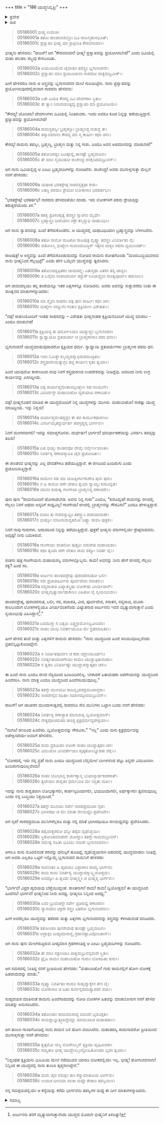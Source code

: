 +++
title = "186 ಯುದ್ಧನಿವೃತ್ತಿಃ"
+++

<details><summary>ಪ್ರವೇಶ</summary>


।।   ಓಂ ಓಂ ನಮೋ ನಾರಾಯಣಾಯ।।   ಶ್ರೀ ವೇದವ್ಯಾಸಾಯ ನಮಃ ।।

ಶ್ರೀ ಕೃಷ್ಣದ್ವೈಪಾಯನ ವೇದವ್ಯಾಸ ವಿರಚಿತ  

**ಶ್ರೀ ಮಹಾಭಾರತ**

**ಉದ್ಯೋಗ ಪರ್ವ**

**ಅಂಬೋಽಪಾಖ್ಯಾನ ಪರ್ವ**

**ಅಧ್ಯಾಯ 186**

</details>

<details><summary>ಸಾರ</summary>

ಭೀಷ್ಮನು ಪ್ರಸ್ವಾಪವನ್ನು ಪ್ರಯೋಗಿಸಬೇಕೆಂದಿರುವಾಗ ವಸುಗಳೊಂದಿಗೆ ನಾರದನು ಅವನನ್ನು ತಡೆದು, ಭೀಷ್ಮನೂ ಪರಶುರಾಮನೂ ಯುದ್ಧದಿಂದ ಹಿಂದೆ ಸರಿಯುವಂತೆ ಮಾಡಿದುದು (1-36).


</details>


> 05186001 ಭೀಷ್ಮ ಉವಾಚ।   
05186001a ತತೋ ಹಲಹಲಾಶಬ್ದೋ ದಿವಿ ರಾಜನ್ಮಹಾನಭೂತ್।  
05186001c ಪ್ರಸ್ವಾಪಂ ಭೀಷ್ಮ ಮಾ ಸ್ರಾಕ್ಷೀರಿತಿ ಕೌರವನಂದನ।।

ಭೀಷ್ಮನು ಹೇಳಿದನು: “ರಾಜನ್! ಆಗ “ಕೌರವನಂದನ! ಭೀಷ್ಮ! ಪ್ರಸ್ವಾಪವನ್ನು ಪ್ರಯೋಗಿಸಬೇಡ!” ಎಂದು ದಿವಿಯಲ್ಲಿ ಮಹಾ ಹಲಹಲ ಶಬ್ಧವು ಕೇಳಿಬಂದಿತು.

> 05186002a ಅಯುಂಜಮೇವ ಚೈವಾಹಂ ತದಸ್ತ್ರಂ ಭೃಗುನಂದನೇ।   
05186002c ಪ್ರಸ್ವಾಪಂ ಮಾಂ ಪ್ರಯುಂಜಾನಂ ನಾರದೋ ವಾಕ್ಯಮಬ್ರವೀತ್।।

ಹೀಗೆ ಹೇಳಿದರೂ ನಾನು ಆ ಅಸ್ತ್ರವನ್ನು ಭೃಗುನಂದನನ ಮೇಲೆ ಗುರಿಯಿಟ್ಟೆನು. ನಾನು ಪ್ರಸ್ವಾಪವನ್ನು ಪ್ರಯೋಗಿಸುವುದರಲ್ಲಿರುವಾಗ ನಾರದನು ಹೇಳಿದನು:

> 05186003a ಏತೇ ವಿಯತಿ ಕೌರವ್ಯ ದಿವಿ ದೇವಗಣಾಃ ಸ್ಥಿತಾಃ।  
05186003c ತೇ ತ್ವಾಂ ನಿವಾರಯಂತ್ಯದ್ಯ ಪ್ರಸ್ವಾಪಂ ಮಾ ಪ್ರಯೋಜಯ।।

“ಕೌರವ್ಯ! ಯೋಚಿಸು! ದೇವಗಣಗಳು ದಿವಿಯಲ್ಲಿ ನಿಂತಿರುವರು. ಇಂದು ಅವರೂ ಕೂಡ ನಿನ್ನನ್ನು ತಡೆಯುತ್ತಿದ್ದಾರೆ. ಪ್ರಸ್ವಾಪವನ್ನು ಪ್ರಯೋಗಿಸಬೇಡ!

> 05186004a ರಾಮಸ್ತಪಸ್ವೀ ಬ್ರಹ್ಮಣ್ಯೋ ಬ್ರಾಹ್ಮಣಶ್ಚ ಗುರುಶ್ಚ ತೇ।  
05186004c ತಸ್ಯಾವಮಾನಂ ಕೌರವ್ಯ ಮಾ ಸ್ಮ ಕಾರ್ಷೀಃ ಕಥಂ ಚನ।।

ಕೌರವ್ಯ! ರಾಮನು ತಪಸ್ವೀ, ಬ್ರಹ್ಮಣ್ಯ, ಬ್ರಾಹ್ಮಣ ಮತ್ತು ನಿನ್ನ ಗುರು. ಎಂದೂ ಅವನ ಅಪಮಾನವನ್ನು ಮಾಡಬೇಡ!”

> 05186005a ತತೋಽಪಶ್ಯಂ ದಿವಿಷ್ಠಾನ್ವೈ ತಾನಷ್ಟೌ ಬ್ರಹ್ಮವಾದಿನಃ।   
05186005c ತೇ ಮಾಂ ಸ್ಮಯಂತೋ ರಾಜೇಂದ್ರ ಶನಕೈರಿದಮಬ್ರುವನ್।।

ಆಗ ನಾನು ದಿವಿಯಲ್ಲಿದ್ದ ಆ ಎಂಟು ಬ್ರಹ್ಮವಾದಿಗಳನ್ನು ನೋಡಿದೆನು. ರಾಜೇಂದ್ರ! ಅವರು ಮುಗುಳ್ನಗುತ್ತಾ ಮೆಲ್ಲನೆ ನನಗೆ ಹೇಳಿದರು:

> 05186006a ಯಥಾಹ ಭರತಶ್ರೇಷ್ಠ ನಾರದಸ್ತತ್ತಥಾ ಕುರು।  
05186006c ಏತದ್ಧಿ ಪರಮಂ ಶ್ರೇಯೋ ಲೋಕಾನಾಂ ಭರತರ್ಷಭ।।

“ಭರತಶ್ರೇಷ್ಠ! ಭರತರ್ಷಭ! ನಾರದನು ಹೇಳಿದಂತೆಯೇ ಮಾಡು. ಇದು ಲೋಕಗಳಿಗೆ ಪರಮ ಶ್ರೇಯಸ್ಸನ್ನು ತರುತ್ತದೆಯೆಂದು ತಿಳಿ.”

> 05186007a ತತಶ್ಚ ಪ್ರತಿಸಂಹೃತ್ಯ ತದಸ್ತ್ರಂ ಸ್ವಾಪನಂ ಮೃಧೇ।  
05186007c ಬ್ರಹ್ಮಾಸ್ತ್ರಂ ದೀಪಯಾಂ ಚಕ್ರೇ ತಸ್ಮಿನ್ಯುಧಿ ಯಥಾವಿಧಿ।।

ಆಗ ನಾನು ಸ್ವಾಪನವನ್ನು ಹಿಂದೆ ತೆಗೆದುಕೊಂಡೆನು. ಆ ಯುದ್ಧದಲ್ಲಿ ಯಥಾವಿಧಿಯಾಗಿ ಬ್ರಹ್ಮಾಸ್ತ್ರವನ್ನು ಬೆಳಗಿಸಿದೆನು.

> 05186008a ತತೋ ರಾಮೋ ರುಷಿತೋ ರಾಜಪುತ್ರ
	ದೃಷ್ಟ್ವಾ ತದಸ್ತ್ರಂ ವಿನಿವರ್ತಿತಂ ವೈ।  
> 05186008c ಜಿತೋಽಸ್ಮಿ ಭೀಷ್ಮೇಣ ಸುಮಂದಬುದ್ಧಿರ್
	ಇತ್ಯೇವ ವಾಕ್ಯಂ ಸಹಸಾ ವ್ಯಮುಂಚತ್।।  

ರಾಜಪುತ್ರ! ಆ ಅಸ್ತ್ರವನ್ನು ಹಿಂದೆ ತೆಗೆದುಕೊಂಡುದುದನ್ನು ನೋಡಿದ ರಾಮನು ರೋಷಗೊಂಡು “ಮಂದಬುದ್ಧಿಯವನಾದ ನಾನು ಭೀಷ್ಮನಿಂದ ಗೆಲ್ಲಲ್ಪಟ್ಟೆ!” ಎಂದು ಹೇಳಿ ಒಮ್ಮೆಲೇ ಯುದ್ಧವನ್ನು ತ್ಯಜಿಸಿದನು.

> 05186009a ತತೋಽಪಶ್ಯತ್ಪಿತರಂ ಜಾಮದಗ್ನ್ಯಃ
	ಪಿತುಸ್ತಥಾ ಪಿತರಂ ತಸ್ಯ ಚಾನ್ಯಂ।  
> 05186009c ತ ಏವೈನಂ ಸಂಪರಿವಾರ್ಯ ತಸ್ಥುರ್
	ಊಚುಶ್ಚೈನಂ ಸಾಂತ್ವಪೂರ್ವಂ ತದಾನೀಂ।।  

ಆಗ ಜಾಮದಗ್ನಿಯು ತನ್ನ ತಂದೆಯನ್ನೂ ಇತರ ಪಿತೃಗಳನ್ನೂ ನೋಡಿದನು. ಅವರು ಅವನನ್ನು ಸುತ್ತುವರೆದು ನಿಂತು ಈ ಸಾಂತ್ವನದ ಮಾತುಗಳನ್ನಾಡಿದರು:

> 05186010a ಮಾ ಸ್ಮೈವಂ ಸಾಹಸಂ ವತ್ಸ ಪುನಃ ಕಾರ್ಷೀಃ ಕಥಂ ಚನ।  
05186010c ಭೀಷ್ಮೇಣ ಸಮ್ಯುಗಂ ಗಂತುಂ ಕ್ಷತ್ರಿಯೇಣ ವಿಶೇಷತಃ।।

“ವತ್ಸ! ಸಾಹಸಿಯೊಂದಿಗೆ ಇಂತಹ ಸಾಹಸವನ್ನು – ವಿಶೇಷತಃ ಭೀಷ್ಮನಂತಹ ಕ್ಷತ್ರಿಯನೊಂದಿಗೆ ಯುದ್ಧ ಮಾಡಲು - ಎಂದೂ ಮಾಡಬೇಡ!

> 05186011a ಕ್ಷತ್ರಿಯಸ್ಯ ತು ಧರ್ಮೋಽಯಂ ಯದ್ಯುದ್ಧಂ ಭೃಗುನಂದನ।  
05186011c ಸ್ವಾಧ್ಯಾಯೋ ವ್ರತಚರ್ಯಾ ಚ ಬ್ರಾಹ್ಮಣಾನಾಂ ಪರಂ ಧನಂ।।

ಭೃಗುನಂದನ! ಯುದ್ಧಮಾಡುವುದಾದರೋ ಕ್ಷತ್ರಿಯರ ಧರ್ಮ. ಸ್ವಾಧ್ಯಾಯ ವ್ರತಚರ್ಯೆಗಳು ಬ್ರಾಹ್ಮಣರ ಪರಮ ಧನ.

> 05186012a ಇದಂ ನಿಮಿತ್ತೇ ಕಸ್ಮಿಂಶ್ಚಿದಸ್ಮಾಭಿರುಪಮಂತ್ರಿತಂ।  
05186012c ಶಸ್ತ್ರಧಾರಣಮತ್ಯುಗ್ರಂ ತಚ್ಚ ಕಾರ್ಯಂ ಕೃತಂ ತ್ವಯಾ।।

ಹಿಂದೆ ಯಾವುದೋ ಕಾರಣದಿಂದ ನಾವು ನಿನಗೆ ಶಸ್ತ್ರಧಾರಣದ ಉಪದೇಶವನ್ನು ನೀಡಿದ್ದೆವು. ಅದರಿಂದ ನೀನು ಉಗ್ರ ಕಾರ್ಯವನ್ನು ಎಸಗಿದ್ದೀಯೆ.

> 05186013a ವತ್ಸ ಪರ್ಯಾಪ್ತಮೇತಾವದ್ಭೀಷ್ಮೇಣ ಸಹ ಸಂಯುಗೇ।  
05186013c ವಿಮರ್ದಸ್ತೇ ಮಹಾಬಾಹೋ ವ್ಯಪಯಾಹಿ ರಣಾದಿತಃ।।

ವತ್ಸ! ಭೀಷ್ಮನೊಡನೆ ಮಾಡಿದ ಈ ಯುದ್ಧದೊಂದಿಗೆ ನಿನ್ನ ಯುದ್ಧಗಳನ್ನು ಮುಗಿಸು. ಮಹಾಬಾಹೋ! ಸಾಕಷ್ಟು ಯುದ್ಧ ಮಾಡಿದ್ದೀಯೆ. ಇನ್ನು ನಿಲ್ಲಿಸು!

> 05186014a ಪರ್ಯಾಪ್ತಮೇತದ್ಭದ್ರಂ ತೇ ತವ ಕಾರ್ಮುಕಧಾರಣಂ।  
05186014c ವಿಸರ್ಜಯೈತದ್ದುರ್ಧರ್ಷ ತಪಸ್ತಪ್ಯಸ್ವ ಭಾರ್ಗವ।।

ನಿನಗೆ ಮಂಗಳವಾಗಲಿ! ಇದನ್ನು ಸಮಾಪ್ತಗೊಳಿಸು. ದುರ್ಧರ್ಷ! ಭಾರ್ಗವ! ಧನುರ್ಧಾರಣೆಯನ್ನು ವಿಸರ್ಜಿಸಿ ತಪಸ್ಸನ್ನು ತಪಿಸು!

> 05186015a ಏಷ ಭೀಷ್ಮಃ ಶಾಂತನವೋ ದೇವೈಃ ಸರ್ವೈರ್ನಿವಾರಿತಃ।   
05186015c ನಿವರ್ತಸ್ವ ರಣಾದಸ್ಮಾದಿತಿ ಚೈವ ಪ್ರಚೋದಿತಃ।।

ಈ ಶಾಂತನವ ಭೀಷ್ಮನನ್ನು ಎಲ್ಲ ದೇವತೆಗಳೂ ತಡೆಯುತ್ತಿದ್ದಾರೆ. ಈ ರಣದಿಂದ ಹಿಂದಿರುಗು ಎಂದು ಪ್ರಚೋದಿಸುತ್ತಿದ್ದಾರೆ.

> 05186016a ರಾಮೇಣ ಸಹ ಮಾ ಯೋತ್ಸೀರ್ಗುರುಣೇತಿ ಪುನಃ ಪುನಃ।  
05186016c ನ ಹಿ ರಾಮೋ ರಣೇ ಜೇತುಂ ತ್ವಯಾ ನ್ಯಾಯ್ಯಃ ಕುರೂದ್ವಹ।   
05186016e ಮಾನಂ ಕುರುಷ್ವ ಗಾಂಗೇಯ ಬ್ರಾಹ್ಮಣಸ್ಯ ರಣಾಜಿರೇ।।

ಪುನಃ ಪುನಃ “ರಾಮನೊಂದಿಗೆ ಹೋರಾಡಬೇಡ. ಅವನು ನಿನ್ನ ಗುರು” ಎಂದೂ, “ಕುರೂದ್ವಹ! ರಾಮನನ್ನು ರಣದಲ್ಲಿ ಗೆಲ್ಲಲು ನಿನಗೆ ಅಥವಾ ಅನ್ಯರಿಗೆ ಸಾಧ್ಯವಿಲ್ಲ! ಗಾಂಗೇಯ! ರಣದಲ್ಲಿ ಬ್ರಾಹ್ಮಣನನ್ನು ಗೌರವಿಸು!” ಎಂದೂ ಹೇಳುತ್ತಿದ್ದಾರೆ.

> 05186017a ವಯಂ ತು ಗುರವಸ್ತುಭ್ಯಂ ತತಸ್ತ್ವಾಂ ವಾರಯಾಮಹೇ।  
05186017c ಭೀಷ್ಮೋ ವಸೂನಾಮನ್ಯತಮೋ ದಿಷ್ಟ್ಯಾ ಜೀವಸಿ ಪುತ್ರಕ।।

ನಿನಗೆ ನಾವು ಗುರುಗಳು. ಆದುದರಿಂದ ನಿನ್ನನ್ನು ತಡೆಯುತ್ತಿದ್ದೇವೆ. ಪುತ್ರಕ! ಭೀಷ್ಮನು ವಸುಗಳಲ್ಲಿಯೇ ಶ್ರೇಷ್ಠನಾದವನು. ಅದೃಷ್ಟ! ನೀನು ಬದುಕಿರುವೆ.

> 05186018a ಗಾಂಗೇಯಃ ಶಂತನೋಃ ಪುತ್ರೋ ವಸುರೇಷ ಮಹಾಯಶಾಃ।  
05186018c ಕಥಂ ತ್ವಯಾ ರಣೇ ಜೇತುಂ ರಾಮ ಶಕ್ಯೋ ನಿವರ್ತ ವೈ।।

ಶಂತನು ಪುತ್ರ ಗಾಂಗೇಯನು ಮಹಾಯಶಸ್ವಿ ವಸುಗಳಲ್ಲೊಬ್ಬನು. ರಾಮ! ಅವನನ್ನು ನೀನು ಹೇಗೆ ರಣದಲ್ಲಿ ಗೆಲ್ಲಲು ಶಕ್ಯ? ಹಿಂದೆ ಸರಿ.

> 05186019a ಅರ್ಜುನಃ ಪಾಂಡವಶ್ರೇಷ್ಠಃ ಪುರಂದರಸುತೋ ಬಲೀ।  
05186019c ನರಃ ಪ್ರಜಾಪತಿರ್ವೀರಃ ಪೂರ್ವದೇವಃ ಸನಾತನಃ।।  
05186020a ಸವ್ಯಸಾಚೀತಿ ವಿಖ್ಯಾತಸ್ತ್ರಿಷು ಲೋಕೇಷು ವೀರ್ಯವಾನ್।  
05186020c ಭೀಷ್ಮಮೃತ್ಯುರ್ಯಥಾಕಾಲಂ ವಿಹಿತೋ ವೈ ಸ್ವಯಂಭುವಾ।।

ಪಾಂಡವಶ್ರೇಷ್ಠ, ಪುರಂದರಸುತ, ಬಲೀ, ನರ, ಪಜಾಪತಿ, ವೀರ, ಪೂರ್ವದೇವ, ಸನಾತನ, ಸವ್ಯಸಾಚಿ, ಮೂರು ಕಾಲಬಂದಾಗ ಲೋಕಗಳಲ್ಲಿಯೂ ವೀರ್ಯವಂತನೆಂದು ವಿಖ್ಯಾತನಾದ ಅರ್ಜುನನು ಇವನ ಮೃತ್ಯುವಾಗುತ್ತಾನೆ ಎಂದು ಸ್ವಯಂಭುವು ವಿಹಿಸಿದ್ದಾನೆ[^1].”

> 05186021a ಏವಮುಕ್ತಃ ಸ ಪಿತೃಭಿಃ ಪಿತೄನ್ರಾಮೋಽಬ್ರವೀದಿದಂ।  
05186021c ನಾಹಂ ಯುಧಿ ನಿವರ್ತೇಯಮಿತಿ ಮೇ ವ್ರತಮಾಹಿತಂ।।

ಹೀಗೆ ಹೇಳಿದ ತಂದೆ ಮತ್ತು ಪಿತೃಗಳಿಗೆ ರಾಮನು ಹೇಳಿದನು: “ನಾನು ಯುದ್ಧದಿಂದ ಹಿಂದೆ ಸರಿಯುವುದಿಲ್ಲವೆಂದು ವ್ರತವನ್ನಿಟ್ಟುಕೊಂಡಿದ್ದೇನೆ.

> 05186022a ನ ನಿವರ್ತಿತಪೂರ್ವಂ ಚ ಕದಾ ಚಿದ್ರಣಮೂರ್ಧನಿ।  
05186022c ನಿವರ್ತ್ಯತಾಮಾಪಗೇಯಃ ಕಾಮಂ ಯುದ್ಧಾತ್ಪಿತಾಮಹಾಃ।  
05186022e ನ ತ್ವಹಂ ವಿನಿವರ್ತಿಷ್ಯೇ ಯುದ್ಧಾದಸ್ಮಾತ್ಕಥಂ ಚನ।।

ಈ ಹಿಂದೆ ನಾನು ಎಂದೂ ರಣದ ನೆತ್ತಿಯಿಂದ ಹಿಂಜರಿದಿರಲಿಲ್ಲ. ಬೇಕಾದರೆ ಪಿತಾಮಹರು ಆಪಗೇಯನನ್ನು ಯುದ್ಧದಿಂದ ಹಿಂದೆಸರಿಸಿ. ನಾನು ಮಾತ್ರ ಎಂದೂ ಯುದ್ಧದಿಂದ ಹಿಂದೆಸರಿಯುವುದಿಲ್ಲ.”

> 05186023a ತತಸ್ತೇ ಮುನಯೋ ರಾಜನ್ನೃಚೀಕಪ್ರಮುಖಾಸ್ತದಾ।   
05186023c ನಾರದೇನೈವ ಸಹಿತಾಃ ಸಮಾಗಮ್ಯೇದಮಬ್ರುವನ್।।

ರಾಜನ್! ಆಗ ಋಚೀಕನ ಮುಂದಾಳುತ್ವದಲ್ಲಿ ನಾರದನೂ ಸೇರಿ ಮುನಿಗಳು ಒಟ್ಟಾಗಿ ಬಂದು ನನಗೆ ಹೇಳಿದರು:

> 05186024a ನಿವರ್ತಸ್ವ ರಣಾತ್ತಾತ ಮಾನಯಸ್ವ ದ್ವಿಜೋತ್ತಮಾನ್।  
05186024c ನೇತ್ಯವೋಚಮಹಂ ತಾಂಶ್ಚ ಕ್ಷತ್ರಧರ್ಮವ್ಯಪೇಕ್ಷಯಾ।।

“ಮಗೂ! ರಣದಿಂದ ಹಿಂದೆಸರಿ. ದ್ವಿಜೋತ್ತಮನನ್ನು ಗೌರವಿಸು.” “ಇಲ್ಲ” ಎಂದು ನಾನು ಕ್ಷತ್ರಧರ್ಮವನ್ನು ಅಪೇಕ್ಷಿಸದೆಯೇ ಅವರಿಗೆ ಹೇಳಿದೆನು.

> 05186025a ಮಮ ವ್ರತಮಿದಂ ಲೋಕೇ ನಾಹಂ ಯುದ್ಧಾತ್ಕಥಂ ಚನ।  
05186025c ವಿಮುಖೋ ವಿನಿವರ್ತೇಯಂ ಪೃಷ್ಠತೋಽಭ್ಯಾಹತಃ ಶರೈಃ।।

“ಲೋಕದಲ್ಲಿ ಇದು ನನ್ನ ವ್ರತ! ನಾನು ಎಂದೂ ಯುದ್ಧದಿಂದ ಬೆನ್ನಮೇಲೆ ಬಾಣಗಳಿಂದ ಪೆಟ್ಟು ತಿನ್ನದೇ ವಿಮುಖನಾಗಿ ಹಿಂದಿರುಗುವುದಿಲ್ಲವೆಂದು!

> 05186026a ನಾಹಂ ಲೋಭಾನ್ನ ಕಾರ್ಪಣ್ಯಾನ್ನ ಭಯಾನ್ನಾರ್ಥಕಾರಣಾತ್।  
05186026c ತ್ಯಜೇಯಂ ಶಾಶ್ವತಂ ಧರ್ಮಮಿತಿ ಮೇ ನಿಶ್ಚಿತಾ ಮತಿಃ।।

ಇದನ್ನು ನಾನು ಶಾಶ್ವತವಾಗಿ ಲೋಭಕ್ಕಾಗಲೀ, ಕಾರ್ಪಣ್ಯದಿಂದಾಗಲೀ, ಭಯದಿಂದಾಗಲೀ, ಅರ್ಥಕ್ಕಾಗಲೀ ತ್ಯಜಿಸುವುದಿಲ್ಲ ಎಂದು ನನ್ನ ಬುದ್ಧಿಯು ನಿಶ್ಚಯಿಸಿದೆ.”

> 05186027a ತತಸ್ತೇ ಮುನಯಃ ಸರ್ವೇ ನಾರದಪ್ರಮುಖಾ ನೃಪ।  
05186027c ಭಾಗೀರಥೀ ಚ ಮೇ ಮಾತಾ ರಣಮಧ್ಯಂ ಪ್ರಪೇದಿರೇ।।

ಆಗ ನೃಪ! ನಾರದಪ್ರಮುಖ ಮುನಿಗಳೆಲ್ಲರೂ ಮತ್ತು ನನ್ನ ಮಾತೆ ಭಾಗೀರಥಿಯೂ ರಣಮಧ್ಯವನ್ನು ಪ್ರವೇಶಿಸಿದರು.

> 05186028a ತಥೈವಾತ್ತಶರೋ ಧನ್ವೀ ತಥೈವ ದೃಢನಿಶ್ಚಯಃ।   
05186028c ಸ್ಥಿತೋಽಹಮಾಹವೇ ಯೋದ್ಧುಂ ತತಸ್ತೇ ರಾಮಮಬ್ರುವನ್।  
05186028e ಸಮೇತ್ಯ ಸಹಿತಾ ಭೂಯಃ ಸಮರೇ ಭೃಗುನಂದನಂ।।

ಆಗಲೂ ನಾನು ಮೊದಲಿನಂತೆ ಶರವನ್ನು ಧನುಸ್ಸಿಗೆ ಹೂಡಿದ್ದೆ, ದೃಢನಿಶ್ಚಯನಾಗಿ ಆಹವದಲ್ಲಿ ಯುದ್ಧಮಾಡಲು ನಿಂತಿದ್ದೆ. ಆಗ ಅವರು ಎಲ್ಲರೂ ಒಟ್ಟಿಗೆ ಇನ್ನೊಮ್ಮೆ ಭೃಗುನಂದನ ರಾಮನಿಗೆ ಹೇಳಿದರು:

> 05186029a ನಾವನೀತಂ ಹಿ ಹೃದಯಂ ವಿಪ್ರಾಣಾಂ ಶಾಮ್ಯ ಭಾರ್ಗವ।  
05186029c ರಾಮ ರಾಮ ನಿವರ್ತಸ್ವ ಯುದ್ಧಾದಸ್ಮಾದ್ದ್ವಿಜೋತ್ತಮ।  
05186029e ಅವಧ್ಯೋ ಹಿ ತ್ವಯಾ ಭೀಷ್ಮಸ್ತ್ವಂ ಚ ಭೀಷ್ಮಸ್ಯ ಭಾರ್ಗವ।।

“ಭಾರ್ಗವ! ವಿಪ್ರರ ಹೃದಯವು ಬೆಣ್ಣೆಯಿಂದ್ದಂತೆ. ಶಾಂತನಾಗು! ರಾಮ! ರಾಮ! ದ್ವಿಜೋತ್ತಮ! ಈ ಯುದ್ಧದಿಂದ ಹಿಂದೆಸರಿ! ಭಾರ್ಗವ! ಭೀಷ್ಮನಿಂದ ನೀನು ಅವಧ್ಯ. ಭೀಷ್ಮನೂ ನಿನ್ನಿಂದ ಅವಧ್ಯ.”

> 05186030a ಏವಂ ಬ್ರುವಂತಸ್ತೇ ಸರ್ವೇ ಪ್ರತಿರುಧ್ಯ ರಣಾಜಿರಂ।  
05186030c ನ್ಯಾಸಯಾಂ ಚಕ್ರಿರೇ ಶಸ್ತ್ರಂ ಪಿತರೋ ಭೃಗುನಂದನಂ।।

ಹೀಗೆ ಅವರೆಲ್ಲರೂ ಯುದ್ಧವನ್ನು ತಡೆದರು ಮತ್ತು ಪಿತೃಗಳು ಭೃಗುನಂದನನನ್ನು ಶಸ್ತ್ರವನ್ನು ಕೆಳಗಿಡುವಂತೆ ಮಾಡಿದರು.

> 05186031a ತತೋಽಹಂ ಪುನರೇವಾಥ ತಾನಷ್ಟೌ ಬ್ರಹ್ಮವಾದಿನಃ।  
05186031c ಅದ್ರಾಕ್ಷಂ ದೀಪ್ಯಮಾನಾನ್ವೈ ಗ್ರಹಾನಷ್ಟಾವಿವೋದಿತಾನ್।।

ಆಗ ನಾನು ಪುನಃ ಮೇಲೇರುತ್ತಿರುವ ದೀಪ್ಯಮಾನ ಗ್ರಹಗಳಂತಿದ್ದ ಆ ಎಂಟು ಬ್ರಹ್ಮವಾದಿಗಳನ್ನು ನೋಡಿದೆನು.

> 05186032a ತೇ ಮಾಂ ಸಪ್ರಣಯಂ ವಾಕ್ಯಮಬ್ರುವನ್ಸಮರೇ ಸ್ಥಿತಂ।  
05186032c ಪ್ರೈಹಿ ರಾಮಂ ಮಹಾಬಾಹೋ ಗುರುಂ ಲೋಕಹಿತಂ ಕುರು।।

ಆಗ ಸಮರದಲ್ಲಿ ನಿಂತಿದ್ದ ನನಗೆ ಪ್ರೀತಿಯಿಂದ ಹೇಳಿದರು: “ಮಹಾಬಾಹೋ! ಗುರು ರಾಮನಲ್ಲಿಗೆ ಹೋಗಿ ಲೋಕಕ್ಕೆ ಹಿತವಾದುದನ್ನು ಮಾಡು.”

> 05186033a ದೃಷ್ಟ್ವಾ ನಿವರ್ತಿತಂ ರಾಮಂ ಸುಹೃದ್ವಾಕ್ಯೇನ ತೇನ ವೈ।  
05186033c ಲೋಕಾನಾಂ ಚ ಹಿತಂ ಕುರ್ವನ್ನಹಮಪ್ಯಾದದೇ ವಚಃ।।

ಸುಹೃದಯರ ಮಾತಿನಂತೆ ರಾಮನು ಹಿಂದೆಸರಿದುದನ್ನು ನೋಡಿ ಲೋಕಗಳ ಹಿತವನ್ನು ಮಾಡಲೋಸುಗ ನನಗೆ ಹೇಳಿದ ಮಾತನ್ನು ಅನುಸರಿಸಿದೆನು.

> 05186034a ತತೋಽಹಂ ರಾಮಮಾಸಾದ್ಯ ವವಂದೇ ಭೃಶವಿಕ್ಷತಃ।  
05186034c ರಾಮಶ್ಚಾಭ್ಯುತ್ಸ್ಮಯನ್ಪ್ರೇಮ್ಣಾ ಮಾಮುವಾಚ ಮಹಾತಪಾಃ।।

ಆಗ ತುಂಬಾ ಗಾಯಗೊಂಡಿದ್ದ ನಾನು ರಾಮನ ಬಳಿ ಹೋಗಿ ವಂದಿಸಿದೆನು. ಮಹಾತಪಸ್ವಿ ರಾಮನಾದರೋ ಪ್ರೀತಿಯಿಂದ ಮುಗುಳ್ನಗುತ್ತಾ ನನಗೆ ಹೇಳಿದನು:

> 05186035a ತ್ವತ್ಸಮೋ ನಾಸ್ತಿ ಲೋಕೇಽಸ್ಮಿನ್ ಕ್ಷತ್ರಿಯಃ ಪೃಥಿವೀಚರಃ।  
05186035c ಗಮ್ಯತಾಂ ಭೀಷ್ಮ ಯುದ್ಧೇಽಸ್ಮಿಂಸ್ತೋಷಿತೋಽಹಂ ಭೃಶಂ ತ್ವಯಾ।।

“ನಿನ್ನಂಥಹ ಕ್ಷತ್ರಿಯನು ಭೂಮಿಯ ಮೇಲೆ ನಡೆಯುವವ ಯಾರೂ ಲೋಕದಲ್ಲಿಯೇ ಇಲ್ಲ. ಭೀಷ್ಮ! ಹೋಗುವವನಾಗು! ನಿನ್ನಿಂದ ಈ ಯುದ್ಧದಲ್ಲಿ ನಾನು ತುಂಬಾ ತೃಪ್ತನಾಗಿದ್ದೇನೆ.”

> 05186036a ಮಮ ಚೈವ ಸಮಕ್ಷಂ ತಾಂ ಕನ್ಯಾಮಾಹೂಯ ಭಾರ್ಗವಃ।  
05186036c ಉವಾಚ ದೀನಯಾ ವಾಚಾ ಮಧ್ಯೇ ತೇಷಾಂ ತಪಸ್ವಿನಾಂ।।

ನನ್ನ ಸಮಕ್ಷಮದಲ್ಲಿಯೇ ಆ ಕನ್ಯೆಯನ್ನು ಕರೆದು ಭಾರ್ಗವನು ತಪಸ್ವಿಗಳ ಮಧ್ಯೆ ಈ ದೀನ ಮಾತುಗಳನ್ನಾಡಿದನು.


<details><summary>ಸಮಾಪ್ತಿ</summary>


ಇತಿ ಶ್ರೀ ಮಹಾಭಾರತೇ ಉದ್ಯೋಗ ಪರ್ವಣಿ ಅಂಬೋಽಪಾಖ್ಯಾನ ಪರ್ವಣಿ ಯುದ್ಧನಿವೃತ್ತೌ ಷಡಶೀತ್ಯಧಿಕಶತತಮೋಽಧ್ಯಾಯಃ।  
ಇದು ಶ್ರೀ ಮಹಾಭಾರತದಲ್ಲಿ ಉದ್ಯೋಗ ಪರ್ವದಲ್ಲಿ ಅಂಬೋಽಪಾಖ್ಯಾನ ಪರ್ವದಲ್ಲಿ ಯುದ್ಧನಿವೃತ್ತದಲ್ಲಿ ನೂರಾಎಂಭತ್ತಾರನೆಯ ಅಧ್ಯಾಯವು.


</details>

[^1]: ಅರ್ಜುನನು ತನಗೆ ಮೃತ್ಯುವಾಗುತ್ತಾನೆಂದು ಯುದ್ಧದ ಮೊದಲೇ ಭೀಷ್ಮನಿಗೆ ತಿಳಿದಿತ್ತು!

